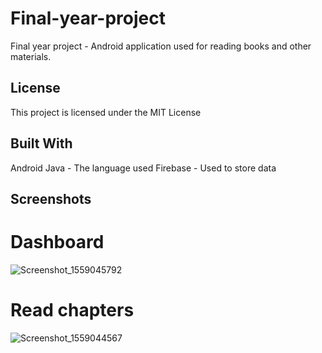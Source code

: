 # Final-year-project

Final year project - Android application used for reading books and other materials.

## License
This project is licensed under the MIT License

## Built With
Android Java - The language used
Firebase - Used to store data

## Screenshots

# Dashboard

![Screenshot_1559045792](https://user-images.githubusercontent.com/24418548/58477191-e1f4f180-814a-11e9-875b-358db56c3caa.png)

# Read chapters

![Screenshot_1559044567](https://user-images.githubusercontent.com/24418548/58476686-6a729280-8149-11e9-8b95-72644bed2aca.png)
